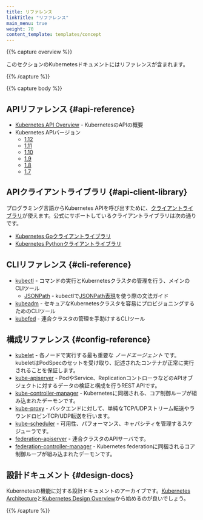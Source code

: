 ```yaml
---
title: リファレンス
linkTitle: "リファレンス"
main_menu: true
weight: 70
content_template: templates/concept
---
```


{{% capture overview %}}

このセクションのKubernetesドキュメントにはリファレンスが含まれます。

{{% /capture %}}

{{% capture body %}}

## APIリファレンス {#api-reference}

* [Kubernetes API Overview](/docs/reference/using-api/api-overview/) - KubernetesのAPIの概要
* Kubernetes APIバージョン
  * [1.12](/docs/reference/generated/kubernetes-api/v1.12/)
  * [1.11](/docs/reference/generated/kubernetes-api/v1.11/)
  * [1.10](https://v1-10.docs.kubernetes.io/docs/reference/generated/kubernetes-api/v1.10/)
  * [1.9](https://v1-9.docs.kubernetes.io/docs/api-reference/v1.9/)
  * [1.8](https://v1-8.docs.kubernetes.io/docs/api-reference/v1.8/)
  * [1.7](https://v1-7.docs.kubernetes.io/docs/api-reference/v1.7/)

## APIクライアントライブラリ {#api-client-library}

プログラミング言語からKubernetes APIを呼び出すために、[クライアントライブラリ](/docs/reference/using-api/client-libraries/)が使えます。公式にサポートしているクライアントライブラリは次の通りです。

- [Kubernetes Goクライアントライブラリ](https://github.com/kubernetes/client-go/)
- [Kubernetes Pythonクライアントライブラリ](https://github.com/kubernetes-client/python)

## CLIリファレンス {#cli-reference}

* [kubectl](/docs/user-guide/kubectl-overview) - コマンドの実行とKubernetesクラスタの管理を行う、メインのCLIツール
    * [JSONPath](/docs/user-guide/jsonpath/) - kubectlで[JSONPath表現](http://goessner.net/articles/JsonPath/)を使う際の文法ガイド
* [kubeadm](/docs/admin/kubeadm/) - セキュアなKubernetesクラスタを容易にプロビジョニングするためのCLIツール
* [kubefed](/docs/admin/kubefed/) - 連合クラスタの管理を手助けするCLIツール

## 構成リファレンス {#config-reference}

* [kubelet](/docs/admin/kubelet/) - 各ノードで実行する最も重要な *ノードエージェント* です。kubeletはPodSpecのセットを受け取り、記述されたコンテナが正常に実行されることを保証します。
* [kube-apiserver](/docs/admin/kube-apiserver/) - PodやService、ReplicationコントローラなどのAPIオブジェクトに対するデータの検証と構成を行うREST APIです。
* [kube-controller-manager](/docs/admin/kube-controller-manager/) - Kubernetesに同梱される、コア制御ループが組み込まれたデーモンです。
* [kube-proxy](/docs/admin/kube-proxy/) - バックエンドに対して、単純なTCP/UDPストリーム転送やラウンドロビンTCP/UDP転送を行います。
* [kube-scheduler](/docs/admin/kube-scheduler/) - 可用性、パフォーマンス、キャパシティを管理するスケジューラです。
* [federation-apiserver](/docs/admin/federation-apiserver/) - 連合クラスタのAPIサーバです。
* [federation-controller-manager](/docs/admin/federation-controller-manager/) - Kubernetes federationに同梱されるコア制御ループが組み込まれたデーモンです。

## 設計ドキュメント {#design-docs}

Kubernetesの機能に対する設計ドキュメントのアーカイブです。[Kubernetes Architecture](https://git.k8s.io/community/contributors/design-proposals/architecture/architecture.md)と[Kubernetes Design Overview](https://git.k8s.io/community/contributors/design-proposals)から始めるのが良いでしょう。

{{% /capture %}}
